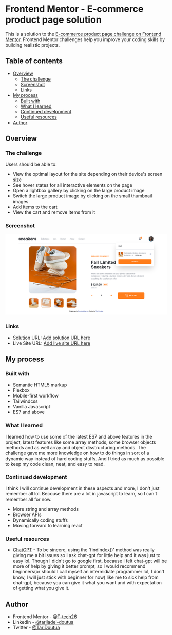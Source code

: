 # Frontend Mentor - E-commerce product page solution

This is a solution to the [E-commerce product page challenge on Frontend Mentor](https://www.frontendmentor.io/challenges/ecommerce-product-page-UPsZ9MJp6). Frontend Mentor challenges help you improve your coding skills by building realistic projects.

## Table of contents

- [Overview](#overview)
  - [The challenge](#the-challenge)
  - [Screenshot](#screenshot)
  - [Links](#links)
- [My process](#my-process)
  - [Built with](#built-with)
  - [What I learned](#what-i-learned)
  - [Continued development](#continued-development)
  - [Useful resources](#useful-resources)
- [Author](#author)

## Overview

### The challenge

Users should be able to:

- View the optimal layout for the site depending on their device's screen size
- See hover states for all interactive elements on the page
- Open a lightbox gallery by clicking on the large product image
- Switch the large product image by clicking on the small thumbnail images
- Add items to the cart
- View the cart and remove items from it

### Screenshot

![](../images/project-image.png)

### Links

- Solution URL: [Add solution URL here](https://t-tech26.github.io/ecommerce-product-page-main/)
- Live Site URL: [Add live site URL here](https://t-tech26.github.io/ecommerce-product-page-main/)

## My process

### Built with

- Semantic HTML5 markup
- Flexbox
- Mobile-first workflow
- Tailwindcss
- Vanilla Javascript
- ES7 and above

### What I learned

I learned how to use some of the latest ES7 and above features in the project, latest features like some array methods, some browser objects methods and as well array and object disstructuring methods. The challenge gave me more knowledge on how to do things in sort of a dynamic way instead of hard coding stuffs. And I tried as much as possible to keep my code clean, neat, and easy to read.

### Continued development

I think I will continue development in these aspects and more, I don't just remember all lol. Becouse there are a lot in javascript to learn, so I can't remember all for now.

- More string and array methods
- Browser APIs
- Dynamically coding stuffs
- Moving forward to learning react

### Useful resources

- [ChatGPT](https://chat.openai.com) - To be sincere, using the 'findIndex()' method was really giving me a bit issues so I ask chat-gpt for little help and it was just to easy lol. Though I didn't go to google first, because I felt chat-gpt will be more of help by giving it better prompt, so I would recommend beginners(or should I call myself an intermidiate programmer lol, I don't know, I will just stick with beginner for now) like me to sick help from chat-gpt, because you can give it what you want and with expectation of getting what you give it. 

## Author

- Frontend Mentor - [@T-tech26](https://www.frontendmentor.io/profile/yourusername)
- LinkedIn - [@tariladei-doutua](https://www.your-site.com)
- Twitter - [@TariDoutua](https://www.twitter.com/TariDoutua)